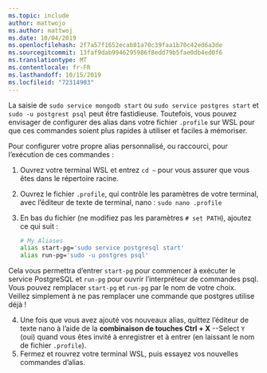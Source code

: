 ```yaml
---
ms.topic: include
author: mattwojo
ms.author: mattwoj
ms.date: 10/04/2019
ms.openlocfilehash: 2f7a57f1652ecab81a70c39faa1b70c42ed6a3de
ms.sourcegitcommit: 13faf9dab9946295986f8edd79b5fae0db4ed0f6
ms.translationtype: MT
ms.contentlocale: fr-FR
ms.lasthandoff: 10/15/2019
ms.locfileid: "72314903"
---
```

La saisie de `sudo service mongodb start` ou `sudo service postgres start` et `sudo -u postgrest psql` peut être fastidieuse.  Toutefois, vous pouvez envisager de configurer des alias dans votre fichier `.profile` sur WSL pour que ces commandes soient plus rapides à utiliser et faciles à mémoriser. 

Pour configurer votre propre alias personnalisé, ou raccourci, pour l’exécution de ces commandes :

1. Ouvrez votre terminal WSL et entrez `cd ~` pour vous assurer que vous êtes dans le répertoire racine.
2. Ouvrez le fichier `.profile`, qui contrôle les paramètres de votre terminal, avec l’éditeur de texte de terminal, nano : `sudo nano .profile`
3. En bas du fichier (ne modifiez pas les paramètres `# set PATH`), ajoutez ce qui suit :

    ```bash
    # My Aliases
    alias start-pg='sudo service postgresql start'
    alias run-pg='sudo -u postgres psql'
    ```

Cela vous permettra d’entrer `start-pg` pour commencer à exécuter le service PostgreSQL et `run-pg` pour ouvrir l’interpréteur de commandes psql. Vous pouvez remplacer `start-pg` et `run-pg` par le nom de votre choix. Veillez simplement à ne pas remplacer une commande que postgres utilise déjà !

4. Une fois que vous avez ajouté vos nouveaux alias, quittez l’éditeur de texte nano à l’aide de la **combinaison de touches Ctrl + X** --Select `Y` (oui) quand vous êtes invité à enregistrer et à entrer (en laissant le nom de fichier `.profile`).
5. Fermez et rouvrez votre terminal WSL, puis essayez vos nouvelles commandes d’alias.
